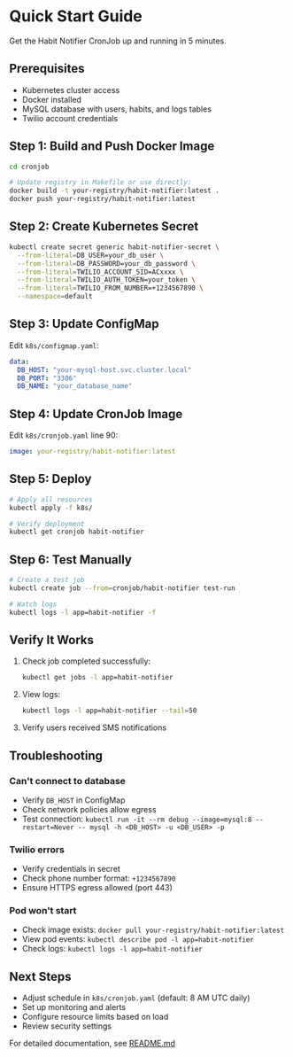 # Quick Start Guide

Get the Habit Notifier CronJob up and running in 5 minutes.

## Prerequisites

- Kubernetes cluster access
- Docker installed
- MySQL database with users, habits, and logs tables
- Twilio account credentials

## Step 1: Build and Push Docker Image

```bash
cd cronjob

# Update registry in Makefile or use directly:
docker build -t your-registry/habit-notifier:latest .
docker push your-registry/habit-notifier:latest
```

## Step 2: Create Kubernetes Secret

```bash
kubectl create secret generic habit-notifier-secret \
  --from-literal=DB_USER=your_db_user \
  --from-literal=DB_PASSWORD=your_db_password \
  --from-literal=TWILIO_ACCOUNT_SID=ACxxxx \
  --from-literal=TWILIO_AUTH_TOKEN=your_token \
  --from-literal=TWILIO_FROM_NUMBER=+1234567890 \
  --namespace=default
```

## Step 3: Update ConfigMap

Edit `k8s/configmap.yaml`:

```yaml
data:
  DB_HOST: "your-mysql-host.svc.cluster.local"
  DB_PORT: "3306"
  DB_NAME: "your_database_name"
```

## Step 4: Update CronJob Image

Edit `k8s/cronjob.yaml` line 90:

```yaml
image: your-registry/habit-notifier:latest
```

## Step 5: Deploy

```bash
# Apply all resources
kubectl apply -f k8s/

# Verify deployment
kubectl get cronjob habit-notifier
```

## Step 6: Test Manually

```bash
# Create a test job
kubectl create job --from=cronjob/habit-notifier test-run

# Watch logs
kubectl logs -l app=habit-notifier -f
```

## Verify It Works

1. Check job completed successfully:
   ```bash
   kubectl get jobs -l app=habit-notifier
   ```

2. View logs:
   ```bash
   kubectl logs -l app=habit-notifier --tail=50
   ```

3. Verify users received SMS notifications

## Troubleshooting

### Can't connect to database
- Verify `DB_HOST` in ConfigMap
- Check network policies allow egress
- Test connection: `kubectl run -it --rm debug --image=mysql:8 --restart=Never -- mysql -h <DB_HOST> -u <DB_USER> -p`

### Twilio errors
- Verify credentials in secret
- Check phone number format: `+1234567890`
- Ensure HTTPS egress allowed (port 443)

### Pod won't start
- Check image exists: `docker pull your-registry/habit-notifier:latest`
- View pod events: `kubectl describe pod -l app=habit-notifier`
- Check logs: `kubectl logs -l app=habit-notifier`

## Next Steps

- Adjust schedule in `k8s/cronjob.yaml` (default: 8 AM UTC daily)
- Set up monitoring and alerts
- Configure resource limits based on load
- Review security settings

For detailed documentation, see [README.md](README.md)


